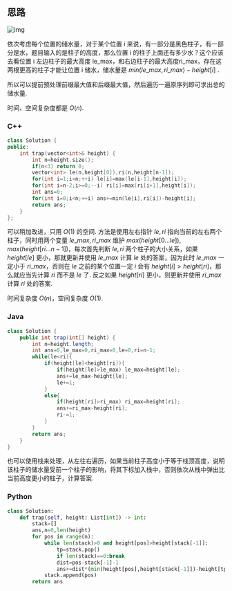 ## 思路

![img](https://assets.leetcode-cn.com/aliyun-lc-upload/uploads/2018/10/22/rainwatertrap.png)

依次考虑每个位置的储水量，对于某个位置 i 来说，有一部分是黑色柱子，有一部分是水，题目输入的是柱子的高度，那么位置 i 的柱子上面还有多少水？这个应该去看位置 i 左边柱子的最大高度 le_max，和右边柱子的最大高度ri_max，存在这两根更高的柱子才能让位置 i 储水，储水量是 $min(le\_max,ri\_max)-height[i]$ .

所以可以提前预处理前缀最大值和后缀最大值，然后遍历一遍原序列即可求出总的储水量.

时间、空间复杂度都是 $O(n)$.

### C++

```c++
class Solution {
public:
    int trap(vector<int>& height) {
        int n=height.size();
        if(n<3) return 0;
        vector<int> le(n,height[0]),ri(n,height[n-1]);
        for(int i=1;i<n;++i) le[i]=max(le[i-1],height[i]);
        for(int i=n-2;i>=0;--i) ri[i]=max(ri[i+1],height[i]);
        int ans=0;
        for(int i=0;i<n;++i) ans+=min(le[i],ri[i])-height[i];
        return ans;
    }
};
```

可以稍加改进，只用 $O(1)$ 的空间. 方法是使用左右指针 $le,ri$ 指向当前的左右两个柱子，同时用两个变量 $le\_max,ri\_max$ 维护 $max(height[0...le]),max(height[ri...n-1])$，每次首先判断 $le,ri$ 两个柱子的大小关系，如果 $height[le]$ 更小，那就更新并使用 $le\_max$ 计算 $le$ 处的答案，因为此时 $le\_max$ 一定小于 $ri\_max$，否则在 $le$  之前的某个位置一定 $i$ 会有 $height[i]>height[ri]$，那么就应当先计算 $ri$ 而不是 $le$ 了. 反之如果 $height[ri]$ 更小，则更新并使用 $ri\_max$ 计算 $ri$ 处的答案.

时间复杂度 $O(n)$，空间复杂度 $O(1)$.

### Java

```java
class Solution {
    public int trap(int[] height) {
        int n=height.length;
        int ans=0,le_max=0,ri_max=0,le=0,ri=n-1;
        while(le<ri){
            if(height[le]<height[ri]){
                if(height[le]>le_max) le_max=height[le];
                ans+=le_max-height[le];
                le+=1;
            }
            else{
                if(height[ri]>ri_max) ri_max=height[ri];
                ans+=ri_max-height[ri];
                ri-=1;
            }
        }
        return ans;
    }
}
```

也可以使用栈来处理，从左往右遍历，如果当前柱子高度小于等于栈顶高度，说明该柱子的储水量受前一个柱子的影响，将其下标加入栈中，否则依次从栈中弹出比当前高度更小的柱子，计算答案.

### Python

```python
class Solution:
    def trap(self, height: List[int]) -> int:
        stack=[]
        ans,n=0,len(height)
        for pos in range(n):
            while len(stack)>0 and height[pos]>height[stack[-1]]:
                tp=stack.pop()
                if len(stack)==0:break
                dist=pos-stack[-1]-1
                ans+=dist*(min(height[pos],height[stack[-1]])-height[tp])
            stack.append(pos)
        return ans
```

